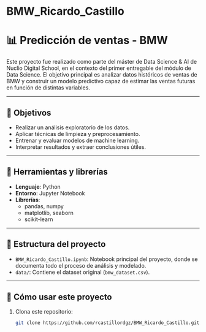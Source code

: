 # BMW_Ricardo_Castillo
# 📊 Predicción de ventas - BMW

Este proyecto fue realizado como parte del máster de Data Science & AI de Nuclio Digital School, en el contexto del primer entregable del módulo de Data Science. El objetivo principal es analizar datos históricos de ventas de BMW y construir un modelo predictivo capaz de estimar las ventas futuras en función de distintas variables.

---

## 🧠 Objetivos
- Realizar un análisis exploratorio de los datos.
- Aplicar técnicas de limpieza y preprocesamiento.
- Entrenar y evaluar modelos de machine learning.
- Interpretar resultados y extraer conclusiones útiles.

---

## 🧰 Herramientas y librerías
- **Lenguaje**: Python
- **Entorno**: Jupyter Notebook
- **Librerías**:
  - pandas, numpy
  - matplotlib, seaborn
  - scikit-learn

---

## 📂 Estructura del proyecto
- `BMW_Ricardo_Castillo.ipynb`: Notebook principal del proyecto, donde se documenta todo el proceso de análisis y modelado.
- `data/`: Contiene el dataset original (`bmw_dataset.csv`).

---

## 🚀 Cómo usar este proyecto
1. Clona este repositorio:
   ```bash
   git clone https://github.com/rcastillordgz/BMW_Ricardo_Castillo.git
